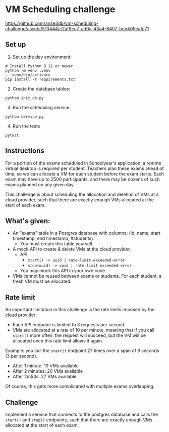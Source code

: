 # VM Scheduling challenge


https://github.com/anze3db/vm-scheduling-challenge/assets/513444/c2af8cc7-ad0a-43a4-8407-bcb405eafc71


## Set up

1. Set up the dev environment:

```console
# Install Python 3.11 or newer
python -m venv .venv  
. .venv/bin/activate
pip install -r requirements.txt
```

2. Create the database tables:

```
python init_db.py
```

3. Run the scheduling service:

```
python service.py
```

4. Run the tests

```
pytest
```

## Instructions


For a portion of the exams scheduled in Schoolyear's application, a remote virtual desktop is required per student.
Teachers plan these exams ahead of time, so we can allocate a VM for each student before the exam starts.
Each exam may have up to 2500 participants, and there may be dozens of such exams planned on any given day.

This challenge is about scheduling the allocation and deletion of VMs at a cloud provider, such that there are exactly enough VMs allocated at the start of each exam.

## What's given:

- An "exams" table in a Postgres database with columns: (id, name, start timestamp, end timestamp, #students).
  - You must create this table yourself.
- A mock API to create & delete VMs at the cloud provider.
  - API
    - `start() -> uuid | rate-limit-exceeded-error`
    - `stop(uuid) -> void | rate-limit-exceeded-error`
  - You may mock this API in your own code.
- VMs cannot be reused between exams or students. For each student, a fresh VM must be allocated.


## Rate limit

An important limitation in this challenge is the rate limits imposed by the cloud provider:
- Each API endpoint is limited to 3 requests per second. 
- VMs are allocated at a rate of 10 per minute, meaning that if you call `start()` more often, the request will succeed, but the VM will be allocated once this rate limit allows it again.

Example: you call the `start()` endpoint 27 times over a span of 9 seconds (3 per second).
- After 1 minute: 10 VMs available
- After 2 minutes: 20 VMs available
- After 2m54s: 27 VMs available

Of course, this gets more complicated with multiple exams overlapping.


## Challenge

Implement a service that connects to the postgres database and calls the `start()` and `stop()` endpoints, such that there are exactly enough VMs allocated at the start of each exam.



